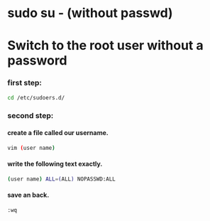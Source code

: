 # sudo su - (without passwd)
# Switch to the root user without a password
### first step:
```bash
cd /etc/sudoers.d/
```
### second step:
#### create a file called our username.
```bash
vim (user name) 
```
#### write the following text exactly.
```bash
(user name) ALL=(ALL) NOPASSWD:ALL
```

#### save an back. 
```bash
:wq
````
